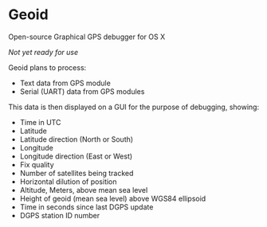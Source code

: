 # Geoid
Open-source Graphical GPS debugger for OS X

*Not yet ready for use*

Geoid plans to process:
- Text data from GPS module
- Serial (UART) data from GPS modules

This data is then displayed on a GUI for the purpose of debugging, showing:
- Time in UTC
- Latitude
- Latitude direction (North or South)
- Longitude
- Longitude direction (East or West)
- Fix quality
- Number of satellites being tracked
- Horizontal dilution of position
- Altitude, Meters, above mean sea level
- Height of geoid (mean sea level) above WGS84 ellipsoid
- Time in seconds since last DGPS update
- DGPS station ID number

